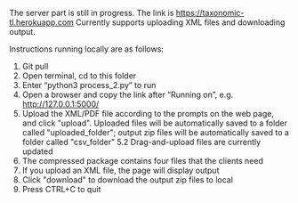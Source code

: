 The server part is still in progress. The link is https://taxonomic-tl.herokuapp.com 
Currently supports uploading XML files and downloading output.

Instructions running locally are as follows:
1.    Git pull
2.    Open terminal, cd to this folder
3.    Enter “python3 process_2.py” to run
4.    Open a browser and copy the link after “Running on”, e.g. http://127.0.0.1:5000/
5.    Upload the XML/PDF file according to the prompts on the web page, and click "upload". Uploaded files will be automatically saved to a folder called "uploaded_folder"; output zip files will be automatically saved to a folder called "csv_folder"
5.2   Drag-and-upload files are currently updated
6.    The compressed package contains four files that the clients need
7.    If you upload an XML file, the page will display output
8.    Click "download" to download the output zip files to local
9.    Press CTRL+C to quit
